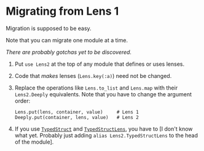 # Migrating from Lens 1

Migration is supposed to be easy.

Note that you can migrate one module at a time.

*There are probably gotchas yet to be discovered.*

1. Put `use Lens2` at the top of any module that defines or uses
   lenses. 
   
2. Code that *makes* lenses (`Lens.key(:a)`) need not be changed.

2. Replace the operations like `Lens.to_list` and `Lens.map` with their
   `Lens2.Deeply` equivalents. Note that you have to change the
   argument order:
   
       Lens.put(lens, container, value)     # Lens 1
       Deeply.put(container, lens, value)   # Lens 2

3. If you use [`TypedStruct`](https://hexdocs.pm/typedstruct/readme.html) and [`TypedStructLens`](https://hexdocs.pm/typed_struct_lens/readme.html), you have to [I don't know what yet. Probably just adding `alias Lens2.TypedStructLens` to the head of the module].